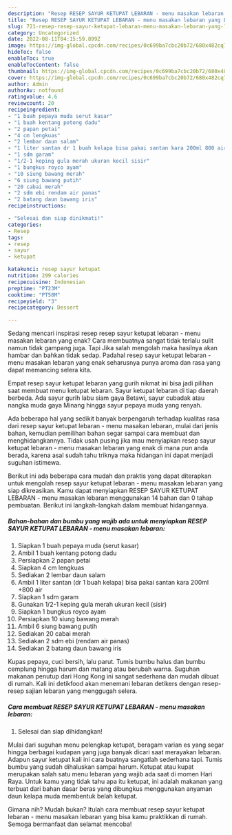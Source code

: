 ```yaml
---
description: "Resep RESEP SAYUR KETUPAT LEBARAN - menu masakan lebaran yang Lezat Sekali, Buat Buka Puasa}"
title: "Resep RESEP SAYUR KETUPAT LEBARAN - menu masakan lebaran yang Lezat Sekali, Buat Buka Puasa}"
slug: 721-resep-resep-sayur-ketupat-lebaran-menu-masakan-lebaran-yang-lezat-sekali-buat-buka-puasa
category: Uncategorized
date: 2022-08-11T04:15:59.899Z
image: https://img-global.cpcdn.com/recipes/0c699ba7cbc20b72/680x482cq70/resep-sayur-ketupat-lebaran-menu-masakan-lebaran-foto-resep-utama.jpg
hideToc: false
enableToc: true
enableTocContent: false
thumbnail: https://img-global.cpcdn.com/recipes/0c699ba7cbc20b72/680x482cq70/resep-sayur-ketupat-lebaran-menu-masakan-lebaran-foto-resep-utama.jpg
cover: https://img-global.cpcdn.com/recipes/0c699ba7cbc20b72/680x482cq70/resep-sayur-ketupat-lebaran-menu-masakan-lebaran-foto-resep-utama.jpg
author: Admin
authorAv: notfound
ratingvalue: 4.6
reviewcount: 20
recipeingredient:
- "1 buah pepaya muda serut kasar"
- "1 buah kentang potong dadu"
- "2 papan petai"
- "4 cm lengkuas"
- "2 lembar daun salam"
- "1 liter santan dr 1 buah kelapa bisa pakai santan kara 200ml 800 air"
- "1 sdm garam"
- "1/2-1 keping gula merah ukuran kecil sisir"
- "1 bungkus royco ayam"
- "10 siung bawang merah"
- "6 siung bawang putih"
- "20 cabai merah"
- "2 sdm ebi rendam air panas"
- "2 batang daun bawang iris"
recipeinstructions:

- "Selesai dan siap dinikmati!"
categories:
- Resep
tags:
- resep
- sayur
- ketupat

katakunci: resep sayur ketupat 
nutrition: 299 calories
recipecuisine: Indonesian
preptime: "PT23M"
cooktime: "PT58M"
recipeyield: "3"
recipecategory: Dessert

---
```



Sedang mencari inspirasi resep resep sayur ketupat lebaran - menu masakan lebaran yang enak? Cara membuatnya sangat tidak terlalu sulit namun tidak gampang juga. Tapi Jika salah mengolah maka hasilnya akan hambar dan bahkan tidak sedap. Padahal resep sayur ketupat lebaran - menu masakan lebaran yang enak seharusnya punya aroma dan rasa yang dapat memancing selera kita.


Empat resep sayur ketupat lebaran yang gurih nikmat ini bisa jadi pilihan saat membuat menu ketupat lebaran. Sayur ketupat lebaran di tiap daerah berbeda. Ada sayur gurih labu siam gaya Betawi, sayur cubadak atau nangka muda gaya Minang hingga sayur pepaya muda yang renyah.

Ada beberapa hal yang sedikit banyak berpengaruh terhadap kualitas rasa dari resep sayur ketupat lebaran - menu masakan lebaran, mulai dari jenis bahan, kemudian pemilihan bahan segar sampai cara membuat dan menghidangkannya. Tidak usah pusing jika mau menyiapkan resep sayur ketupat lebaran - menu masakan lebaran yang enak di mana pun anda berada, karena asal sudah tahu triknya maka hidangan ini dapat menjadi suguhan istimewa.


Berikut ini ada beberapa cara mudah dan praktis yang dapat diterapkan untuk mengolah resep sayur ketupat lebaran - menu masakan lebaran yang siap dikreasikan. Kamu dapat menyiapkan RESEP SAYUR KETUPAT LEBARAN - menu masakan lebaran menggunakan 14 bahan dan 0 tahap pembuatan. Berikut ini langkah-langkah dalam membuat hidangannya.

<!--inarticleads1-->

##### Bahan-bahan dan bumbu yang wajib ada untuk menyiapkan RESEP SAYUR KETUPAT LEBARAN - menu masakan lebaran:

1. Siapkan 1 buah pepaya muda (serut kasar)
1. Ambil 1 buah kentang potong dadu
1. Persiapkan 2 papan petai
1. Siapkan 4 cm lengkuas
1. Sediakan 2 lembar daun salam
1. Ambil 1 liter santan (dr 1 buah kelapa) bisa pakai santan kara 200ml +800 air
1. Siapkan 1 sdm garam
1. Gunakan 1/2-1 keping gula merah ukuran kecil (sisir)
1. Siapkan 1 bungkus royco ayam
1. Persiapkan 10 siung bawang merah
1. Ambil 6 siung bawang putih
1. Sediakan 20 cabai merah
1. Sediakan 2 sdm ebi (rendam air panas)
1. Sediakan 2 batang daun bawang iris


Kupas pepaya, cuci bersih, lalu parut. Tumis bumbu halus dan bumbu cemplung hingga harum dan matang atau berubah warna. Suguhan makanan penutup dari Hong Kong ini sangat sederhana dan mudah dibuat di rumah. Kali ini detikfood akan menemani lebaran detikers dengan resep-resep sajian lebaran yang menggugah selera. 

<!--inarticleads2-->

##### Cara membuat RESEP SAYUR KETUPAT LEBARAN - menu masakan lebaran:


1. Selesai dan siap dihidangkan!

Mulai dari suguhan menu pelengkap ketupat, beragam varian es yang segar hingga berbagai kudapan yang juga banyak dicari saat merayakan lebaran. Adapun sayur ketupat kali ini cara buatnya sangatlah sederhana tapi. Tumis bumbu yang sudah dihaluskan sampai harum. Ketupat atau kupat merupakan salah satu menu lebaran yang wajib ada saat di momen Hari Raya. Untuk kamu yang tidak tahu apa itu ketupat, ini adalah makanan yang terbuat dari bahan dasar beras yang dibungkus menggunakan anyaman daun kelapa muda membentuk belah ketupat. 

Gimana nih? Mudah bukan? Itulah cara membuat resep sayur ketupat lebaran - menu masakan lebaran yang bisa kamu praktikkan di rumah. Semoga bermanfaat dan selamat mencoba!
